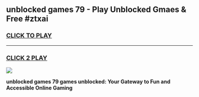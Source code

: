 
## unblocked games 79 - Play Unblocked Gmaes & Free #ztxai
<h3>
<a href="https://news.freeplayer.one?title=unblocked_games_79&ref=03M">CLICK TO PLAY</a></h3>
<hr>

<h3>
<a href="https://news.freeplayer.one?title=unblocked_games_79&ref=03M">CLICK 2 PLAY</a>
  
</h3>

<a href="https://news.freeplayer.one?title=unblocked_games_79&ref=03M"><img src="https://clearcache.store/games.png"></a>


**unblocked games 79 games unblocked: Your Gateway to Fun and Accessible Online Gaming**
